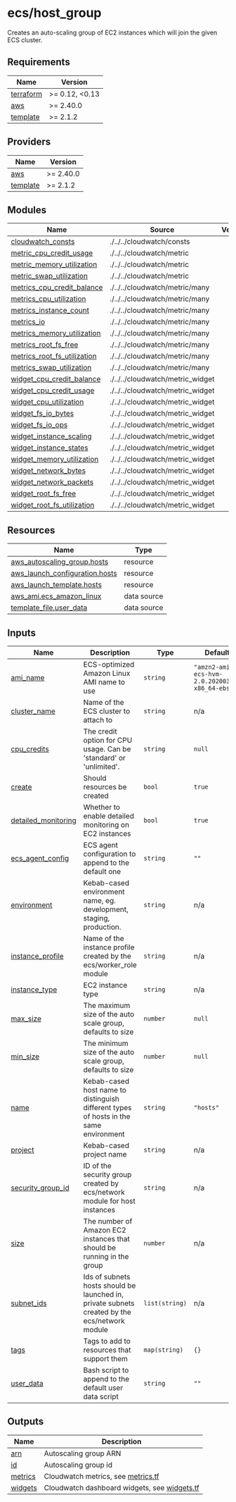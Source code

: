 # ecs/host_group

Creates an auto-scaling group of EC2 instances which will join the given ECS cluster.

<!-- BEGIN_TF_DOCS -->
## Requirements

| Name | Version |
|------|---------|
| <a name="requirement_terraform"></a> [terraform](#requirement\_terraform) | >= 0.12, <0.13 |
| <a name="requirement_aws"></a> [aws](#requirement\_aws) | >= 2.40.0 |
| <a name="requirement_template"></a> [template](#requirement\_template) | >= 2.1.2 |

## Providers

| Name | Version |
|------|---------|
| <a name="provider_aws"></a> [aws](#provider\_aws) | >= 2.40.0 |
| <a name="provider_template"></a> [template](#provider\_template) | >= 2.1.2 |

## Modules

| Name | Source | Version |
|------|--------|---------|
| <a name="module_cloudwatch_consts"></a> [cloudwatch\_consts](#module\_cloudwatch\_consts) | ./../../cloudwatch/consts |  |
| <a name="module_metric_cpu_credit_usage"></a> [metric\_cpu\_credit\_usage](#module\_metric\_cpu\_credit\_usage) | ./../../cloudwatch/metric |  |
| <a name="module_metric_memory_utilization"></a> [metric\_memory\_utilization](#module\_metric\_memory\_utilization) | ./../../cloudwatch/metric |  |
| <a name="module_metric_swap_utilization"></a> [metric\_swap\_utilization](#module\_metric\_swap\_utilization) | ./../../cloudwatch/metric |  |
| <a name="module_metrics_cpu_credit_balance"></a> [metrics\_cpu\_credit\_balance](#module\_metrics\_cpu\_credit\_balance) | ./../../cloudwatch/metric/many |  |
| <a name="module_metrics_cpu_utilization"></a> [metrics\_cpu\_utilization](#module\_metrics\_cpu\_utilization) | ./../../cloudwatch/metric/many |  |
| <a name="module_metrics_instance_count"></a> [metrics\_instance\_count](#module\_metrics\_instance\_count) | ./../../cloudwatch/metric/many |  |
| <a name="module_metrics_io"></a> [metrics\_io](#module\_metrics\_io) | ./../../cloudwatch/metric/many |  |
| <a name="module_metrics_memory_utilization"></a> [metrics\_memory\_utilization](#module\_metrics\_memory\_utilization) | ./../../cloudwatch/metric/many |  |
| <a name="module_metrics_root_fs_free"></a> [metrics\_root\_fs\_free](#module\_metrics\_root\_fs\_free) | ./../../cloudwatch/metric/many |  |
| <a name="module_metrics_root_fs_utilization"></a> [metrics\_root\_fs\_utilization](#module\_metrics\_root\_fs\_utilization) | ./../../cloudwatch/metric/many |  |
| <a name="module_metrics_swap_utilization"></a> [metrics\_swap\_utilization](#module\_metrics\_swap\_utilization) | ./../../cloudwatch/metric/many |  |
| <a name="module_widget_cpu_credit_balance"></a> [widget\_cpu\_credit\_balance](#module\_widget\_cpu\_credit\_balance) | ./../../cloudwatch/metric_widget |  |
| <a name="module_widget_cpu_credit_usage"></a> [widget\_cpu\_credit\_usage](#module\_widget\_cpu\_credit\_usage) | ./../../cloudwatch/metric_widget |  |
| <a name="module_widget_cpu_utilization"></a> [widget\_cpu\_utilization](#module\_widget\_cpu\_utilization) | ./../../cloudwatch/metric_widget |  |
| <a name="module_widget_fs_io_bytes"></a> [widget\_fs\_io\_bytes](#module\_widget\_fs\_io\_bytes) | ./../../cloudwatch/metric_widget |  |
| <a name="module_widget_fs_io_ops"></a> [widget\_fs\_io\_ops](#module\_widget\_fs\_io\_ops) | ./../../cloudwatch/metric_widget |  |
| <a name="module_widget_instance_scaling"></a> [widget\_instance\_scaling](#module\_widget\_instance\_scaling) | ./../../cloudwatch/metric_widget |  |
| <a name="module_widget_instance_states"></a> [widget\_instance\_states](#module\_widget\_instance\_states) | ./../../cloudwatch/metric_widget |  |
| <a name="module_widget_memory_utilization"></a> [widget\_memory\_utilization](#module\_widget\_memory\_utilization) | ./../../cloudwatch/metric_widget |  |
| <a name="module_widget_network_bytes"></a> [widget\_network\_bytes](#module\_widget\_network\_bytes) | ./../../cloudwatch/metric_widget |  |
| <a name="module_widget_network_packets"></a> [widget\_network\_packets](#module\_widget\_network\_packets) | ./../../cloudwatch/metric_widget |  |
| <a name="module_widget_root_fs_free"></a> [widget\_root\_fs\_free](#module\_widget\_root\_fs\_free) | ./../../cloudwatch/metric_widget |  |
| <a name="module_widget_root_fs_utilization"></a> [widget\_root\_fs\_utilization](#module\_widget\_root\_fs\_utilization) | ./../../cloudwatch/metric_widget |  |

## Resources

| Name | Type |
|------|------|
| [aws_autoscaling_group.hosts](https://registry.terraform.io/providers/hashicorp/aws/latest/docs/resources/autoscaling_group) | resource |
| [aws_launch_configuration.hosts](https://registry.terraform.io/providers/hashicorp/aws/latest/docs/resources/launch_configuration) | resource |
| [aws_launch_template.hosts](https://registry.terraform.io/providers/hashicorp/aws/latest/docs/resources/launch_template) | resource |
| [aws_ami.ecs_amazon_linux](https://registry.terraform.io/providers/hashicorp/aws/latest/docs/data-sources/ami) | data source |
| [template_file.user_data](https://registry.terraform.io/providers/hashicorp/template/latest/docs/data-sources/file) | data source |

## Inputs

| Name | Description | Type | Default | Required |
|------|-------------|------|---------|:--------:|
| <a name="input_ami_name"></a> [ami\_name](#input\_ami\_name) | ECS-optimized Amazon Linux AMI name to use | `string` | `"amzn2-ami-ecs-hvm-2.0.20200319-x86_64-ebs"` | no |
| <a name="input_cluster_name"></a> [cluster\_name](#input\_cluster\_name) | Name of the ECS cluster to attach to | `string` | n/a | yes |
| <a name="input_cpu_credits"></a> [cpu\_credits](#input\_cpu\_credits) | The credit option for CPU usage. Can be 'standard' or 'unlimited'. | `string` | `null` | no |
| <a name="input_create"></a> [create](#input\_create) | Should resources be created | `bool` | `true` | no |
| <a name="input_detailed_monitoring"></a> [detailed\_monitoring](#input\_detailed\_monitoring) | Whether to enable detailed monitoring on EC2 instances | `bool` | `true` | no |
| <a name="input_ecs_agent_config"></a> [ecs\_agent\_config](#input\_ecs\_agent\_config) | ECS agent configuration to append to the default one | `string` | `""` | no |
| <a name="input_environment"></a> [environment](#input\_environment) | Kebab-cased environment name, eg. development, staging, production. | `string` | n/a | yes |
| <a name="input_instance_profile"></a> [instance\_profile](#input\_instance\_profile) | Name of the instance profile created by the ecs/worker\_role module | `string` | n/a | yes |
| <a name="input_instance_type"></a> [instance\_type](#input\_instance\_type) | EC2 instance type | `string` | n/a | yes |
| <a name="input_max_size"></a> [max\_size](#input\_max\_size) | The maximum size of the auto scale group, defaults to size | `number` | `null` | no |
| <a name="input_min_size"></a> [min\_size](#input\_min\_size) | The minimum size of the auto scale group, defaults to size | `number` | `null` | no |
| <a name="input_name"></a> [name](#input\_name) | Kebab-cased host name to distinguish different types of hosts in the same environment | `string` | `"hosts"` | no |
| <a name="input_project"></a> [project](#input\_project) | Kebab-cased project name | `string` | n/a | yes |
| <a name="input_security_group_id"></a> [security\_group\_id](#input\_security\_group\_id) | ID of the security group created by ecs/network module for host instances | `string` | n/a | yes |
| <a name="input_size"></a> [size](#input\_size) | The number of Amazon EC2 instances that should be running in the group | `number` | n/a | yes |
| <a name="input_subnet_ids"></a> [subnet\_ids](#input\_subnet\_ids) | Ids of subnets hosts should be launched in, private subnets created by the ecs/network module | `list(string)` | n/a | yes |
| <a name="input_tags"></a> [tags](#input\_tags) | Tags to add to resources that support them | `map(string)` | `{}` | no |
| <a name="input_user_data"></a> [user\_data](#input\_user\_data) | Bash script to append to the default user data script | `string` | `""` | no |

## Outputs

| Name | Description |
|------|-------------|
| <a name="output_arn"></a> [arn](#output\_arn) | Autoscaling group ARN |
| <a name="output_id"></a> [id](#output\_id) | Autoscaling group id |
| <a name="output_metrics"></a> [metrics](#output\_metrics) | Cloudwatch metrics, see [metrics.tf](./metrics.tf) |
| <a name="output_widgets"></a> [widgets](#output\_widgets) | Cloudwatch dashboard widgets, see [widgets.tf](./widgets.tf) |
<!-- END_TF_DOCS -->
